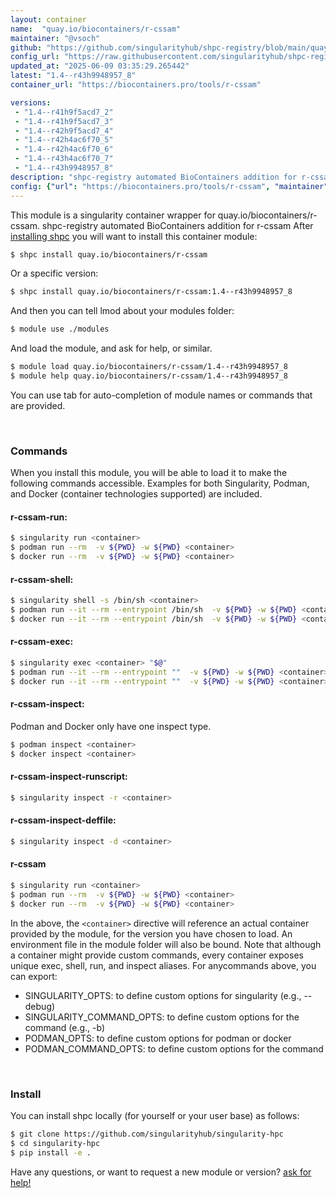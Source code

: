 ```yaml
---
layout: container
name:  "quay.io/biocontainers/r-cssam"
maintainer: "@vsoch"
github: "https://github.com/singularityhub/shpc-registry/blob/main/quay.io/biocontainers/r-cssam/container.yaml"
config_url: "https://raw.githubusercontent.com/singularityhub/shpc-registry/main/quay.io/biocontainers/r-cssam/container.yaml"
updated_at: "2025-06-09 03:35:29.265442"
latest: "1.4--r43h9948957_8"
container_url: "https://biocontainers.pro/tools/r-cssam"

versions:
 - "1.4--r41h9f5acd7_2"
 - "1.4--r41h9f5acd7_3"
 - "1.4--r42h9f5acd7_4"
 - "1.4--r42h4ac6f70_5"
 - "1.4--r42h4ac6f70_6"
 - "1.4--r43h4ac6f70_7"
 - "1.4--r43h9948957_8"
description: "shpc-registry automated BioContainers addition for r-cssam"
config: {"url": "https://biocontainers.pro/tools/r-cssam", "maintainer": "@vsoch", "description": "shpc-registry automated BioContainers addition for r-cssam", "latest": {"1.4--r43h9948957_8": "sha256:9b0082531aa72272e1960a878bd86bfd032c712179e304625ca909aa485a4dbb"}, "tags": {"1.4--r41h9f5acd7_2": "sha256:6ff08b7ca96f736267a5e21b4c459183531bf7a264f593c6719b20f1fff4fcbf", "1.4--r41h9f5acd7_3": "sha256:0f03926cc646a9ca355a6f49cd7979340c58f3f65ebad6957a1205eb9d483ed8", "1.4--r42h9f5acd7_4": "sha256:719bdc8b567620e8630c8aa6588f42ddd542cdca19cc4761d0886e176531d33e", "1.4--r42h4ac6f70_5": "sha256:79665f978d31d58005cd1201330fd2764d8f265edb905102684f8e9839b316fc", "1.4--r42h4ac6f70_6": "sha256:158f69c8e20c4329945b109f0e407e027916eb08d8b9642aee7c0030029cbb9d", "1.4--r43h4ac6f70_7": "sha256:143bc8dacb826308c15a2c682e855bc8d5593d9ea40f28493cdfdb1b9c463864", "1.4--r43h9948957_8": "sha256:9b0082531aa72272e1960a878bd86bfd032c712179e304625ca909aa485a4dbb"}, "docker": "quay.io/biocontainers/r-cssam"}
---
```


This module is a singularity container wrapper for quay.io/biocontainers/r-cssam.
shpc-registry automated BioContainers addition for r-cssam
After [installing shpc](#install) you will want to install this container module:


```bash
$ shpc install quay.io/biocontainers/r-cssam
```

Or a specific version:

```bash
$ shpc install quay.io/biocontainers/r-cssam:1.4--r43h9948957_8
```

And then you can tell lmod about your modules folder:

```bash
$ module use ./modules
```

And load the module, and ask for help, or similar.

```bash
$ module load quay.io/biocontainers/r-cssam/1.4--r43h9948957_8
$ module help quay.io/biocontainers/r-cssam/1.4--r43h9948957_8
```

You can use tab for auto-completion of module names or commands that are provided.

<br>

### Commands

When you install this module, you will be able to load it to make the following commands accessible.
Examples for both Singularity, Podman, and Docker (container technologies supported) are included.

#### r-cssam-run:

```bash
$ singularity run <container>
$ podman run --rm  -v ${PWD} -w ${PWD} <container>
$ docker run --rm  -v ${PWD} -w ${PWD} <container>
```

#### r-cssam-shell:

```bash
$ singularity shell -s /bin/sh <container>
$ podman run --it --rm --entrypoint /bin/sh  -v ${PWD} -w ${PWD} <container>
$ docker run --it --rm --entrypoint /bin/sh  -v ${PWD} -w ${PWD} <container>
```

#### r-cssam-exec:

```bash
$ singularity exec <container> "$@"
$ podman run --it --rm --entrypoint ""  -v ${PWD} -w ${PWD} <container> "$@"
$ docker run --it --rm --entrypoint ""  -v ${PWD} -w ${PWD} <container> "$@"
```

#### r-cssam-inspect:

Podman and Docker only have one inspect type.

```bash
$ podman inspect <container>
$ docker inspect <container>
```

#### r-cssam-inspect-runscript:

```bash
$ singularity inspect -r <container>
```

#### r-cssam-inspect-deffile:

```bash
$ singularity inspect -d <container>
```



#### r-cssam

```bash
$ singularity run <container>
$ podman run --rm  -v ${PWD} -w ${PWD} <container>
$ docker run --rm  -v ${PWD} -w ${PWD} <container>
```


In the above, the `<container>` directive will reference an actual container provided
by the module, for the version you have chosen to load. An environment file in the
module folder will also be bound. Note that although a container
might provide custom commands, every container exposes unique exec, shell, run, and
inspect aliases. For anycommands above, you can export:

 - SINGULARITY_OPTS: to define custom options for singularity (e.g., --debug)
 - SINGULARITY_COMMAND_OPTS: to define custom options for the command (e.g., -b)
 - PODMAN_OPTS: to define custom options for podman or docker
 - PODMAN_COMMAND_OPTS: to define custom options for the command

<br>

### Install

You can install shpc locally (for yourself or your user base) as follows:

```bash
$ git clone https://github.com/singularityhub/singularity-hpc
$ cd singularity-hpc
$ pip install -e .
```

Have any questions, or want to request a new module or version? [ask for help!](https://github.com/singularityhub/singularity-hpc/issues)